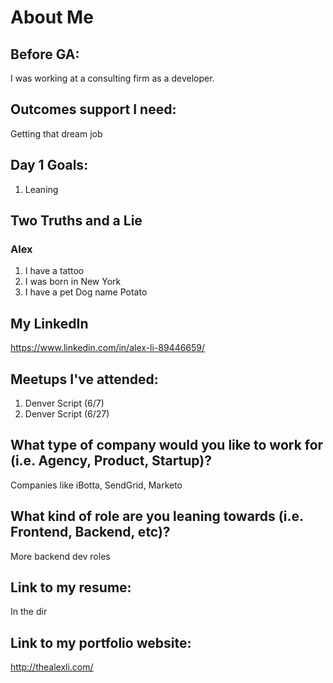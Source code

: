 # About Me

## Before GA:
I was working at a consulting firm as a developer.

## Outcomes support I need:
Getting that dream job

## Day 1 Goals:
1. Leaning

## Two Truths and a Lie

### Alex
1. I have a tattoo
2. I was born in New York
3. I have a pet Dog name Potato


## My LinkedIn
https://www.linkedin.com/in/alex-li-89446659/

## Meetups I've attended:
1. Denver Script (6/7)
2. Denver Script (6/27)

## What type of company would you like to work for (i.e. Agency, Product, Startup)?
Companies like iBotta, SendGrid, Marketo

## What kind of role are you leaning towards (i.e. Frontend, Backend, etc)?
More backend dev roles

## Link to my resume: 
In the dir

## Link to my portfolio website: 
http://thealexli.com/
